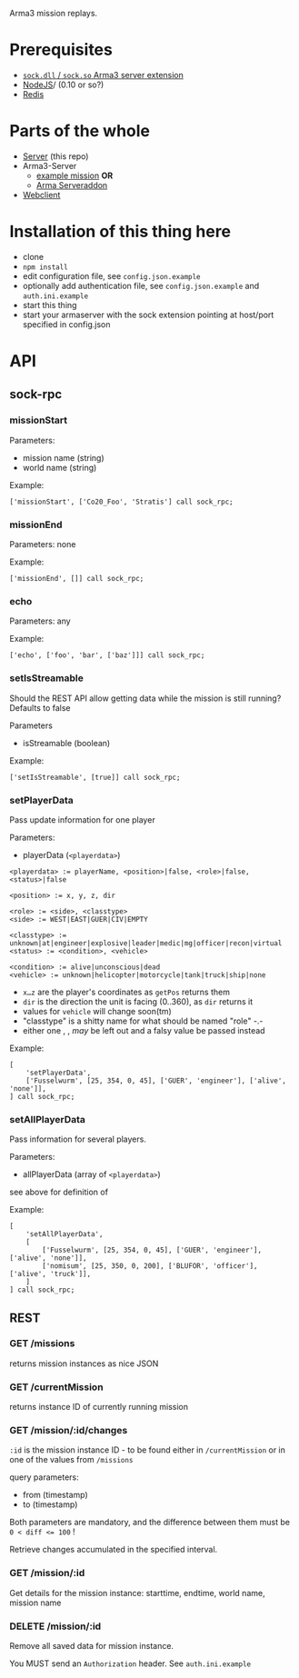 Arma3 mission replays.

# Prerequisites

* [`sock.dll` / `sock.so` Arma3 server extension](https://bitbucket.org/micovery/sock.dll)
* [NodeJS](https://nodejs.org)/ (0.10 or so?)
* [Redis](http://redis.io/)

# Parts of the whole

* [Server](https://github.com/gruppe-adler/ar3play-server) (this repo)
* Arma3-Server
	* [example mission](https://github.com/gruppe-adler/ar3play-examplemission) **OR**
	* [Arma Serveraddon](https://github.com/gruppe-adler/ar3play-addon)
* [Webclient](https://github.com/gruppe-adler/ar3play-web)

# Installation of this thing here

* clone
* `npm install`
* edit configuration file, see `config.json.example`
* optionally add authentication file, see `config.json.example` and `auth.ini.example`
* start this thing
* start your armaserver with the sock extension pointing at host/port specified in config.json

# API

## sock-rpc

### missionStart

Parameters:
* mission name (string)
* world name (string)

Example:

`['missionStart', ['Co20_Foo', 'Stratis'] call sock_rpc;`

### missionEnd

Parameters: none

Example:

`['missionEnd', []] call sock_rpc;`

### echo

Parameters: any

Example:

`['echo', ['foo', 'bar', ['baz']]] call sock_rpc;`

### setIsStreamable

Should the REST API allow getting data while the mission is still running? Defaults to false

Parameters
* isStreamable (boolean)

Example:

`['setIsStreamable', [true]] call sock_rpc;`

### setPlayerData

Pass update information for one player

Parameters:
* playerData (`<playerdata>`)


```
<playerdata> := playerName, <position>|false, <role>|false, <status>|false

<position> := x, y, z, dir

<role> := <side>, <classtype>
<side> := WEST|EAST|GUER|CIV|EMPTY

<classtype> := unknown|at|engineer|explosive|leader|medic|mg|officer|recon|virtual
<status> := <condition>, <vehicle>

<condition> := alive|unconscious|dead
<vehicle> := unknown|helicopter|motorcycle|tank|truck|ship|none

```

* `x…z` are the player's coordinates as `getPos` returns them
* `dir` is the direction the unit is facing (0..360), as `dir` returns it
* values for `vehicle` will change soon(tm)
* "classtype" is a shitty name for what should be named "role" -.-
* either one <position>, <role>, <status> *may* be left out and a falsy value be passed instead

Example:

```
[
	'setPlayerData',
	['Fusselwurm', [25, 354, 0, 45], ['GUER', 'engineer'], ['alive', 'none']],
] call sock_rpc;
```

### setAllPlayerData

Pass information for several players.

Parameters:
* allPlayerData (array of `<playerdata>`)

see above for definition of <playerdata>

Example:

```
[
	'setAllPlayerData',
	[
		['Fusselwurm', [25, 354, 0, 45], ['GUER', 'engineer'], ['alive', 'none']],
		['nomisum', [25, 350, 0, 200], ['BLUFOR', 'officer'], ['alive', 'truck']],
	]
] call sock_rpc;

```

## REST

### GET /missions

returns mission instances as nice JSON

### GET /currentMission

returns instance ID of currently running mission

### GET /mission/:id/changes

`:id` is the mission instance ID - to be found either in `/currentMission` or in one of the values from `/missions`

query parameters:
* from (timestamp)
* to (timestamp)

Both parameters are mandatory, and the difference between them must be `0 < diff <= 100` !

Retrieve changes accumulated in the specified interval.

### GET /mission/:id

Get details for the mission instance: starttime, endtime, world name, mission name


### DELETE /mission/:id

Remove all saved data for mission instance.

You MUST send an `Authorization` header. See `auth.ini.example`
